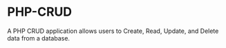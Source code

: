 # PHP-CRUD
A PHP CRUD application allows users to Create, Read, Update, and Delete data from a database.
